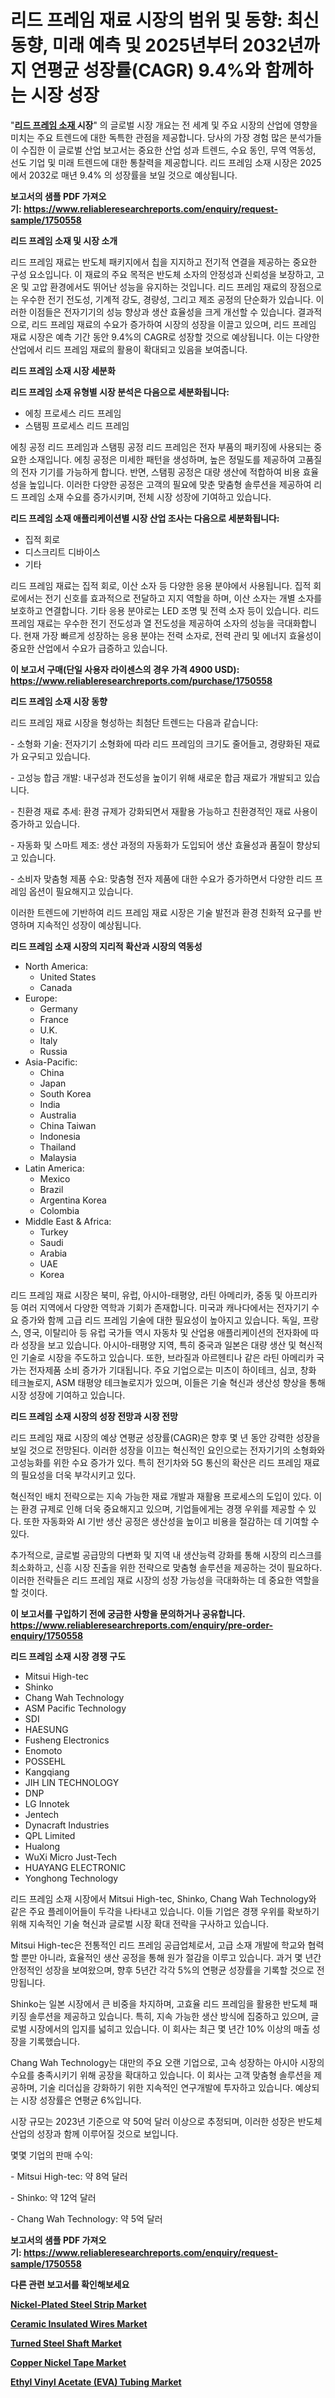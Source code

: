 <p><h1>리드 프레임 재료 시장의 범위 및 동향: 최신 동향, 미래 예측 및 2025년부터 2032년까지 연평균 성장률(CAGR) 9.4%와 함께하는 시장 성장</h1></p><p>"<strong><a href="https://www.reliableresearchreports.com/lead-frame-materials-r1750558?utm_campaign=106&utm_medium=7&utm_source=Github&utm_content=ia&utm_term=04022025&utm_id=lead-frame-materials">리드 프레임 소재&nbsp;</a></strong><strong>시장</strong>" 의 글로벌 시장 개요는 전 세계 및 주요 시장의 산업에 영향을 미치는 주요 트렌드에 대한 독특한 관점을 제공합니다. 당사의 가장 경험 많은 분석가들이 수집한 이 글로벌 산업 보고서는 중요한 산업 성과 트렌드, 수요 동인, 무역 역동성, 선도 기업 및 미래 트렌드에 대한 통찰력을 제공합니다. 리드 프레임 소재 시장은 2025에서 2032로 매년 9.4% 의 성장률을 보일 것으로 예상됩니다.&nbsp;</p>
<p><strong>보고서의 샘플 PDF 가져오기:&nbsp;<a href="https://www.reliableresearchreports.com/enquiry/request-sample/1750558?utm_campaign=106&utm_medium=7&utm_source=Github&utm_content=ia&utm_term=04022025&utm_id=lead-frame-materials">https://www.reliableresearchreports.com/enquiry/request-sample/1750558</a></strong></p>
<p><strong>리드 프레임 소재 및 시장 소개</strong></p>
<p><p>리드 프레임 재료는 반도체 패키지에서 칩을 지지하고 전기적 연결을 제공하는 중요한 구성 요소입니다. 이 재료의 주요 목적은 반도체 소자의 안정성과 신뢰성을 보장하고, 고온 및 고압 환경에서도 뛰어난 성능을 유지하는 것입니다. 리드 프레임 재료의 장점으로는 우수한 전기 전도성, 기계적 강도, 경량성, 그리고 제조 공정의 단순화가 있습니다. 이러한 이점들은 전자기기의 성능 향상과 생산 효율성을 크게 개선할 수 있습니다. 결과적으로, 리드 프레임 재료의 수요가 증가하여 시장의 성장을 이끌고 있으며, 리드 프레임 재료 시장은 예측 기간 동안 9.4%의 CAGR로 성장할 것으로 예상됩니다. 이는 다양한 산업에서 리드 프레임 재료의 활용이 확대되고 있음을 보여줍니다.</p></p>
<p><strong>리드 프레임 소재 시장 세분화</strong></p>
<p><strong>리드 프레임 소재 유형별 시장 분석은 다음으로 세분화됩니다:</strong></p>
<p><ul><li>에칭 프로세스 리드 프레임</li><li>스탬핑 프로세스 리드 프레임</li></ul></p>
<p><p>에칭 공정 리드 프레임과 스탬핑 공정 리드 프레임은 전자 부품의 패키징에 사용되는 중요한 소재입니다. 에칭 공정은 미세한 패턴을 생성하며, 높은 정밀도를 제공하여 고품질의 전자 기기를 가능하게 합니다. 반면, 스탬핑 공정은 대량 생산에 적합하여 비용 효율성을 높입니다. 이러한 다양한 공정은 고객의 필요에 맞춘 맞춤형 솔루션을 제공하여 리드 프레임 소재 수요를 증가시키며, 전체 시장 성장에 기여하고 있습니다.</p></p>
<p><strong>리드 프레임 소재 애플리케이션별 시장 산업 조사는 다음으로 세분화됩니다:</strong></p>
<p><ul><li>집적 회로</li><li>디스크리트 디바이스</li><li>기타</li></ul></p>
<p><p>리드 프레임 재료는 집적 회로, 이산 소자 등 다양한 응용 분야에서 사용됩니다. 집적 회로에서는 전기 신호를 효과적으로 전달하고 지지 역할을 하며, 이산 소자는 개별 소자를 보호하고 연결합니다. 기타 응용 분야로는 LED 조명 및 전력 소자 등이 있습니다. 리드 프레임 재료는 우수한 전기 전도성과 열 전도성을 제공하여 소자의 성능을 극대화합니다. 현재 가장 빠르게 성장하는 응용 분야는 전력 소자로, 전력 관리 및 에너지 효율성이 중요한 산업에서 수요가 급증하고 있습니다.</p></p>
<p><strong>이 보고서 구매(단일 사용자 라이센스의 경우 가격 4900 USD): <a href="https://www.reliableresearchreports.com/purchase/1750558?utm_campaign=106&utm_medium=7&utm_source=Github&utm_content=ia&utm_term=04022025&utm_id=lead-frame-materials">https://www.reliableresearchreports.com/purchase/1750558</a></strong></p>
<p><strong>리드 프레임 소재 시장 동향</strong></p>
<p><p>리드 프레임 재료 시장을 형성하는 최첨단 트렌드는 다음과 같습니다:</p><p>- 소형화 기술: 전자기기 소형화에 따라 리드 프레임의 크기도 줄어들고, 경량화된 재료가 요구되고 있습니다.</p><p>- 고성능 합금 개발: 내구성과 전도성을 높이기 위해 새로운 합금 재료가 개발되고 있습니다.</p><p>- 친환경 재료 추세: 환경 규제가 강화되면서 재활용 가능하고 친환경적인 재료 사용이 증가하고 있습니다.</p><p>- 자동화 및 스마트 제조: 생산 과정의 자동화가 도입되어 생산 효율성과 품질이 향상되고 있습니다.</p><p>- 소비자 맞춤형 제품 수요: 맞춤형 전자 제품에 대한 수요가 증가하면서 다양한 리드 프레임 옵션이 필요해지고 있습니다.</p><p>이러한 트렌드에 기반하여 리드 프레임 재료 시장은 기술 발전과 환경 친화적 요구를 반영하며 지속적인 성장이 예상됩니다.</p></p>
<p><strong>리드 프레임 소재 시장의 지리적 확산과 시장의 역동성</strong></p>
<p><ul>
    <li>
        North America:
        <ul>
            <li>United States</li>
            <li>Canada</li>
        </ul>
    </li>
    <li>
        Europe:
        <ul>
            <li>Germany</li>
            <li>France</li>
            <li>U.K.</li>
            <li>Italy</li>
            <li>Russia</li>
        </ul>
    </li>
    <li>
        Asia-Pacific:
        <ul>
            <li>China</li>
            <li>Japan</li>
            <li>South Korea</li>
            <li>India</li>
            <li>Australia</li>
            <li>China Taiwan</li>
            <li>Indonesia</li>
            <li>Thailand</li>
            <li>Malaysia</li>
        </ul>
    </li>
    <li>
        Latin America:
        <ul>
            <li>Mexico</li>
            <li>Brazil</li>
            <li>Argentina Korea</li>
            <li>Colombia</li>
        </ul>
    </li>
    <li>
        Middle East & Africa:
        <ul>
            <li>Turkey</li>
            <li>Saudi</li>
            <li>Arabia</li>
            <li>UAE</li>
            <li>Korea</li>
        </ul>
    </li>
    </ul></p>
<p><p>리드 프레임 재료 시장은 북미, 유럽, 아시아-태평양, 라틴 아메리카, 중동 및 아프리카 등 여러 지역에서 다양한 역학과 기회가 존재합니다. 미국과 캐나다에서는 전자기기 수요 증가와 함께 고급 리드 프레임 기술에 대한 필요성이 높아지고 있습니다. 독일, 프랑스, 영국, 이탈리아 등 유럽 국가들 역시 자동차 및 산업용 애플리케이션의 전자화에 따라 성장을 보고 있습니다. 아시아-태평양 지역, 특히 중국과 일본은 대량 생산 및 혁신적인 기술로 시장을 주도하고 있습니다. 또한, 브라질과 아르헨티나 같은 라틴 아메리카 국가는 전자제품 소비 증가가 기대됩니다. 주요 기업으로는 미츠이 하이테크, 심코, 창화 테크놀로지, ASM 태평양 테크놀로지가 있으며, 이들은 기술 혁신과 생산성 향상을 통해 시장 성장에 기여하고 있습니다.</p></p>
<p><strong>리드 프레임 소재 시장의 성장 전망과 시장 전망</strong></p>
<p><p>리드 프레임 재료 시장의 예상 연평균 성장률(CAGR)은 향후 몇 년 동안 강력한 성장을 보일 것으로 전망된다. 이러한 성장을 이끄는 혁신적인 요인으로는 전자기기의 소형화와 고성능화를 위한 수요 증가가 있다. 특히 전기차와 5G 통신의 확산은 리드 프레임 재료의 필요성을 더욱 부각시키고 있다. </p><p>혁신적인 배치 전략으로는 지속 가능한 재료 개발과 재활용 프로세스의 도입이 있다. 이는 환경 규제로 인해 더욱 중요해지고 있으며, 기업들에게는 경쟁 우위를 제공할 수 있다. 또한 자동화와 AI 기반 생산 공정은 생산성을 높이고 비용을 절감하는 데 기여할 수 있다. </p><p>추가적으로, 글로벌 공급망의 다변화 및 지역 내 생산능력 강화를 통해 시장의 리스크를 최소화하고, 신흥 시장 진출을 위한 전략으로 맞춤형 솔루션을 제공하는 것이 필요하다. 이러한 전략들은 리드 프레임 재료 시장의 성장 가능성을 극대화하는 데 중요한 역할을 할 것이다.</p></p>
<p><strong>이 보고서를 구입하기 전에 궁금한 사항을 문의하거나 공유합니다. <a href="https://www.reliableresearchreports.com/enquiry/pre-order-enquiry/1750558?utm_campaign=106&utm_medium=7&utm_source=Github&utm_content=ia&utm_term=04022025&utm_id=lead-frame-materials">https://www.reliableresearchreports.com/enquiry/pre-order-enquiry/1750558</a></strong></p>
<p><strong>리드 프레임 소재 시장 경쟁 구도</strong></p>
<p><ul><li>Mitsui High-tec</li><li>Shinko</li><li>Chang Wah Technology</li><li>ASM Pacific Technology</li><li>SDI</li><li>HAESUNG</li><li>Fusheng Electronics</li><li>Enomoto</li><li>POSSEHL</li><li>Kangqiang</li><li>JIH LIN TECHNOLOGY</li><li>DNP</li><li>LG Innotek</li><li>Jentech</li><li>Dynacraft Industries</li><li>QPL Limited</li><li>Hualong</li><li>WuXi Micro Just-Tech</li><li>HUAYANG ELECTRONIC</li><li>Yonghong Technology</li></ul></p>
<p><p>리드 프레임 소재 시장에서 Mitsui High-tec, Shinko, Chang Wah Technology와 같은 주요 플레이어들이 두각을 나타내고 있습니다. 이들 기업은 경쟁 우위를 확보하기 위해 지속적인 기술 혁신과 글로벌 시장 확대 전략을 구사하고 있습니다.</p><p>Mitsui High-tec은 전통적인 리드 프레임 공급업체로서, 고급 소재 개발에 학교와 협력할 뿐만 아니라, 효율적인 생산 공정을 통해 원가 절감을 이루고 있습니다. 과거 몇 년간 안정적인 성장을 보여왔으며, 향후 5년간 각각 5%의 연평균 성장률을 기록할 것으로 전망됩니다.</p><p>Shinko는 일본 시장에서 큰 비중을 차지하며, 고효율 리드 프레임을 활용한 반도체 패키징 솔루션을 제공하고 있습니다. 특히, 지속 가능한 생산 방식에 집중하고 있으며, 글로벌 시장에서의 입지를 넓히고 있습니다. 이 회사는 최근 몇 년간 10% 이상의 매출 성장을 기록했습니다.</p><p>Chang Wah Technology는 대만의 주요 오랜 기업으로, 고속 성장하는 아시아 시장의 수요를 충족시키기 위해 공장을 확대하고 있습니다. 이 회사는 고객 맞춤형 솔루션을 제공하며, 기술 리더십을 강화하기 위한 지속적인 연구개발에 투자하고 있습니다. 예상되는 시장 성장률은 연평균 6%입니다.</p><p>시장 규모는 2023년 기준으로 약 50억 달러 이상으로 추정되며, 이러한 성장은 반도체 산업의 성장과 함께 이루어질 것으로 보입니다.</p><p>몇몇 기업의 판매 수익:</p><p>- Mitsui High-tec: 약 8억 달러</p><p>- Shinko: 약 12억 달러</p><p>- Chang Wah Technology: 약 5억 달러</p></p>
<p><strong>보고서의 샘플 PDF 가져오기:&nbsp;<a href="https://www.reliableresearchreports.com/enquiry/request-sample/1750558?utm_campaign=106&utm_medium=7&utm_source=Github&utm_content=ia&utm_term=04022025&utm_id=lead-frame-materials">https://www.reliableresearchreports.com/enquiry/request-sample/1750558</a></strong></p>
<p><strong></strong></p>
<p><strong></strong></p>
<p><strong></strong></p>
<p><strong></strong></p>
<p><strong>다른 관련 보고서를 확인해보세요</strong></p>
<p><strong><p><a href="https://github.com/tanekacalderon743/Market-Research-Report-List-1/blob/main/nickel-plated-steel-strip-market.md?utm_campaign=106&utm_medium=7&utm_source=Github&utm_content=ia&utm_term=04022025&utm_id=lead-frame-materials">Nickel-Plated Steel Strip Market</a></p><p><a href="https://github.com/stephaniwo144/Market-Research-Report-List-1/blob/main/ceramic-insulated-wires-market.md?utm_campaign=106&utm_medium=7&utm_source=Github&utm_content=ia&utm_term=04022025&utm_id=lead-frame-materials">Ceramic Insulated Wires Market</a></p><p><a href="https://github.com/klaassenmackenzie6/Market-Research-Report-List-1/blob/main/turned-steel-shaft-market.md?utm_campaign=106&utm_medium=7&utm_source=Github&utm_content=ia&utm_term=04022025&utm_id=lead-frame-materials">Turned Steel Shaft Market</a></p><p><a href="https://github.com/lvaill871987/Market-Research-Report-List-1/blob/main/copper-nickel-tape-market.md?utm_campaign=106&utm_medium=7&utm_source=Github&utm_content=ia&utm_term=04022025&utm_id=lead-frame-materials">Copper Nickel Tape Market</a></p><p><a href="https://github.com/ahamdyzabira4/Market-Research-Report-List-1/blob/main/ethyl-vinyl-acetate-eva-tubing-market.md?utm_campaign=106&utm_medium=7&utm_source=Github&utm_content=ia&utm_term=04022025&utm_id=lead-frame-materials">Ethyl Vinyl Acetate (EVA) Tubing Market</a></p></strong></p>
<p></p>
